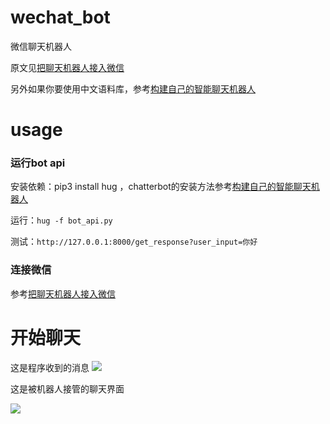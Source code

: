 # wechat_bot
微信聊天机器人

原文见[把聊天机器人接入微信](http://blog.just4fun.site/create-wechat-bot.html)


另外如果你要使用中文语料库，参考[构建自己的智能聊天机器人](http://blog.just4fun.site/create-a-smart-chat-bot.html)


# usage
### 运行bot api
安装依赖：pip3 install hug ，chatterbot的安装方法参考[构建自己的智能聊天机器人](http://blog.just4fun.site/create-a-smart-chat-bot.html)


运行：`hug -f bot_api.py`

测试：`http://127.0.0.1:8000/get_response?user_input=你好`

### 连接微信
参考[把聊天机器人接入微信](http://blog.just4fun.site/create-wechat-bot.html)

# 开始聊天

这是程序收到的消息
![](http://oav6fgfj1.bkt.clouddn.com/botaed8c5a1.png)

这是被机器人接管的聊天界面

![](http://oav6fgfj1.bkt.clouddn.com/wechat_bot6055328f.png)


